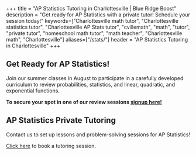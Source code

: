 +++
title = "AP Statistics Tutoring in Charlottesville | Blue Ridge Boost"
description = "Get ready for AP Statistics with a private tutor! Schedule your session today!"
keywords=["Charlottesville math tutor", "Charlottesville statistics tutor", "Charlottesville AP Stats tutor", "cvillemath", "math", "tutor", "private tutor", "homeschool math tutor", "math teacher", "Charlottesville math", "Charlottesville"]
aliases=["/stats/"]
header = "AP Statistics Tutoring in Charlottesville"
+++

<div class="container">

<div class="row">

<div class="col-sm-8 left">

## Get Ready for AP Statistics! 

Join our summer classes in August to participate in a carefully developed curriculum to review probabilities, statistics, and linear, quadratic, and exponential functions.

<b>To secure your spot in one of our review sessions <a href="https://get-ready-for-the-next-school-year-with-math-reviews.cheddarup.com">signup here!</a></b> 


## AP Statistics Private Tutoring

Contact us to set up lessons and problem-solving sessions for AP Statistics!

<a href="/tutor/math/book-now/">Click here</a> to book a tutoring session.


</div>

<div class="col-sm-4">
<!-- 
<center>
<a href="https://allthingsalgebra.com/"><img alt="All Things Algebra" src="/images/LogoATA.png" width="55%" style="padding:20px;"></a><br>
<a href="https://artofproblemsolving.com/store/book/intro-algebra"><img alt="Algebra" src="/images/intro-algebra.gif" width="45%" style="padding:20px;"></a> <br>
<a href="https://bigideaslearning.com/programs/middle-school-modeling-real-life"><img alt="Middle School Math" src="/images/bim.png" width="90%" style="padding:20px;"></a>
</center> -->
</div>

</div></div>

